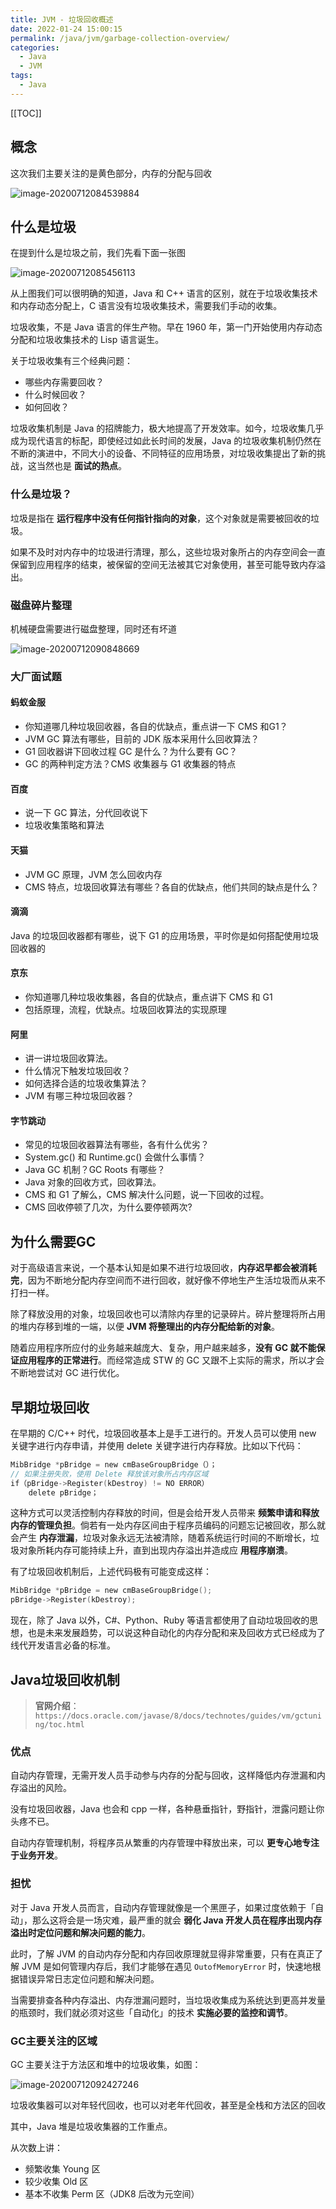 ```yaml
---
title: JVM - 垃圾回收概述
date: 2022-01-24 15:00:15
permalink: /java/jvm/garbage-collection-overview/
categories:
  - Java
  - JVM
tags: 
  - Java
---
```


[[TOC]]



## 概念

这次我们主要关注的是黄色部分，内存的分配与回收

![image-20200712084539884](https://cdn.staticaly.com/gh/Kele-Bingtang/static@master/img/Java/20220116162327.png)

## 什么是垃圾

在提到什么是垃圾之前，我们先看下面一张图

![image-20200712085456113](https://cdn.staticaly.com/gh/Kele-Bingtang/static@master/img/Java/20220116162329.png)

从上图我们可以很明确的知道，Java 和 C++ 语言的区别，就在于垃圾收集技术和内存动态分配上，C 语言没有垃圾收集技术，需要我们手动的收集。

垃圾收集，不是 Java 语言的伴生产物。早在 1960 年，第一门开始使用内存动态分配和垃圾收集技术的 Lisp 语言诞生。

关于垃圾收集有三个经典问题：

- 哪些内存需要回收？
- 什么时候回收？
- 如何回收？

垃圾收集机制是 Java 的招牌能力，极大地提高了开发效率。如今，垃圾收集几乎成为现代语言的标配，即使经过如此长时间的发展，Java 的垃圾收集机制仍然在不断的演进中，不同大小的设备、不同特征的应用场景，对垃圾收集提出了新的挑战，这当然也是 **面试的热点**。

### 什么是垃圾？

垃圾是指在 **运行程序中没有任何指针指向的对象**，这个对象就是需要被回收的垃圾。

如果不及时对内存中的垃圾进行清理，那么，这些垃圾对象所占的内存空间会一直保留到应用程序的结束，被保留的空间无法被其它对象使用，甚至可能导致内存溢出。

### 磁盘碎片整理

机械硬盘需要进行磁盘整理，同时还有坏道

![image-20200712090848669](https://cdn.staticaly.com/gh/Kele-Bingtang/static@master/img/Java/20220116162356.png)

### 大厂面试题

#### 蚂蚁金服

- 你知道哪几种垃圾回收器，各自的优缺点，重点讲一下 CMS 和G1？
- JVM GC 算法有哪些，目前的 JDK 版本采用什么回收算法？
- G1 回收器讲下回收过程 GC 是什么？为什么要有 GC？
- GC 的两种判定方法？CMS 收集器与 G1 收集器的特点

#### 百度

- 说一下 GC 算法，分代回收说下
- 垃圾收集策略和算法

#### 天猫

- JVM GC 原理，JVM 怎么回收内存
- CMS 特点，垃圾回收算法有哪些？各自的优缺点，他们共同的缺点是什么？

#### 滴滴

Java 的垃圾回收器都有哪些，说下 G1 的应用场景，平时你是如何搭配使用垃圾回收器的

#### 京东

- 你知道哪几种垃圾收集器，各自的优缺点，重点讲下 CMS 和 G1
- 包括原理，流程，优缺点。垃圾回收算法的实现原理

#### 阿里

- 讲一讲垃圾回收算法。
- 什么情况下触发垃圾回收？
- 如何选择合适的垃圾收集算法？
- JVM 有哪三种垃圾回收器？

#### 字节跳动

- 常见的垃圾回收器算法有哪些，各有什么优劣？
- System.gc() 和 Runtime.gc() 会做什么事情？
- Java GC 机制？GC Roots 有哪些？
- Java 对象的回收方式，回收算法。
- CMS 和 G1 了解么，CMS 解决什么问题，说一下回收的过程。
- CMS 回收停顿了几次，为什么要停顿两次?

## 为什么需要GC

对于高级语言来说，一个基本认知是如果不进行垃圾回收，**内存迟早都会被消耗完**，因为不断地分配内存空间而不进行回收，就好像不停地生产生活垃圾而从来不打扫一样。

除了释放没用的对象，垃圾回收也可以清除内存里的记录碎片。碎片整理将所占用的堆内存移到堆的一端，以便 **JVM 将整理出的内存分配给新的对象**。

随着应用程序所应付的业务越来越庞大、复杂，用户越来越多，**没有 GC 就不能保证应用程序的正常进行**。而经常造成 STW 的 GC 又跟不上实际的需求，所以才会不断地尝试对 GC 进行优化。

## 早期垃圾回收

在早期的 C/C++ 时代，垃圾回收基本上是手工进行的。开发人员可以使用 new 关键字进行内存申请，并使用 delete 关键字进行内存释放。比如以下代码：

```c
MibBridge *pBridge = new cmBaseGroupBridge（）；
// 如果注册失败，使用 Delete 释放该对象所占内存区域
if（pBridge->Register(kDestroy) != NO ERROR）
	delete pBridge；
```

这种方式可以灵活控制内存释放的时间，但是会给开发人员带来 **频繁申请和释放内存的管理负担**。倘若有一处内存区间由于程序员编码的问题忘记被回收，那么就会产生 **内存泄漏**，垃圾对象永远无法被清除，随着系统运行时间的不断增长，垃圾对象所耗内存可能持续上升，直到出现内存溢出并造成应 **用程序崩溃**。 

有了垃圾回收机制后，上述代码极有可能变成这样：

```c
MibBridge *pBridge = new cmBaseGroupBridge(); 
pBridge->Register(kDestroy);
```

现在，除了 Java 以外，C#、Python、Ruby 等语言都使用了自动垃圾回收的思想，也是未来发展趋势，可以说这种自动化的内存分配和来及回收方式已经成为了线代开发语言必备的标准。

## Java垃圾回收机制

> **官网介绍**：`https://docs.oracle.com/javase/8/docs/technotes/guides/vm/gctuning/toc.html`

### 优点

自动内存管理，无需开发人员手动参与内存的分配与回收，这样降低内存泄漏和内存溢出的风险。

没有垃圾回收器，Java 也会和 cpp 一样，各种悬垂指针，野指针，泄露问题让你头疼不已。

自动内存管理机制，将程序员从繁重的内存管理中释放出来，可以 **更专心地专注于业务开发**。

### 担忧

对于 Java 开发人员而言，自动内存管理就像是一个黑匣子，如果过度依赖于「自动」，那么这将会是一场灾难，最严重的就会 **弱化 Java 开发人员在程序出现内存溢出时定位问题和解决问题的能力**。

此时，了解 JVM 的自动内存分配和内存回收原理就显得非常重要，只有在真正了解 JVM 是如何管理内存后，我们才能够在遇见 `OutofMemoryError` 时，快速地根据错误异常日志定位问题和解决问题。

当需要排查各种内存溢出、内存泄漏问题时，当垃圾收集成为系统达到更高并发量的瓶颈时，我们就必须对这些「自动化」的技术 **实施必要的监控和调节**。

### GC主要关注的区域

GC 主要关注于方法区和堆中的垃圾收集，如图：

![image-20200712092427246](https://cdn.staticaly.com/gh/Kele-Bingtang/static@master/img/Java/20220116162637.png)

垃圾收集器可以对年轻代回收，也可以对老年代回收，甚至是全栈和方法区的回收

其中，Java 堆是垃圾收集器的工作重点。

从次数上讲：

- 频繁收集 Young 区
- 较少收集 Old 区
- 基本不收集 Perm 区（JDK8 后改为元空间）